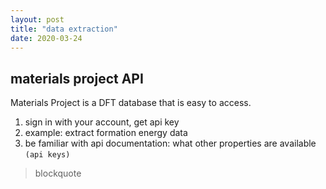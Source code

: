 ```yaml
---
layout: post
title: "data extraction"
date: 2020-03-24
---
```




## materials project API

Materials Project is a DFT database that is easy to access. 

1. sign in with your account, get api key
2. example: extract formation energy data
3. be familiar with api documentation: what other properties are available
`(api keys)`
> blockquote
